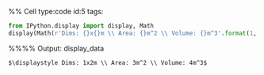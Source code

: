 %% Cell type:code id:5 tags:

``` python
from IPython.display import display, Math
display(Math(r'Dims: {}x{}m \\ Area: {}m^2 \\ Volume: {}m^3'.format(1, round(2,2), 3, 4)))
```

%%%% Output: display_data

    $\displaystyle Dims: 1x2m \\ Area: 3m^2 \\ Volume: 4m^3$
